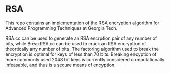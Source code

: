 # RSA
This repo contains an implementation of the RSA encryption algorithm for Advanced Programming Techniques at Georgia Tech.

RSA.cc can be used to generate an RSA encrption pair of any number of bits, while BreakRSA.cc can be used to crack an RSA encryption of theortically any number of bits. The factoring algorithm used to break the encryption is optimal for keys of less than 70 bits. Breaking encyption of more commonly used 2048 bit keys is currently considered computationally infeasable, and thus is a secure means of encyption.
